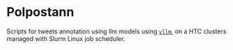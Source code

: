 # Polpostann

Scripts for tweets annotation using llm models using [`vllm`]([https://github.com/BurntSushi/xsv](https://docs.vllm.ai/en/latest/)), on a HTC clusters managed with Slurm Linux job scheduler.  
